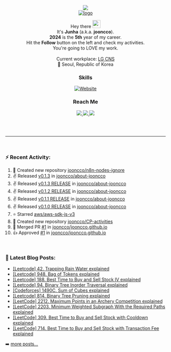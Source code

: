 
<p align="center">
  <img src="https://capsule-render.vercel.app/api?type=waving&color=gradient"><br/>
  <a href="https://about-jooncco.vercel.app"><img src="https://i.ibb.co/dJc4h7R/apple-icon.png" alt="logo" border="0"/></a>
</p>

<p align="center">
  Hey there <img src="https://media.giphy.com/media/hvRJCLFzcasrR4ia7z/giphy.gif" width="25"> <br/>
  It's <b>Junha</b> (a.k.a. <b>jooncco</b>). <br/>
  <b>2024</b> is the <b>5th</b> year of my career.<br/>
  Hit the <b>Follow</b> button on the left and check my activities.<br/>
  You're going to LOVE my work.<br/><br/>
  Current workplace: <a href="https://www.lgcns.com/">LG CNS</a><br/>
  📍 Seoul, Republic of Korea
</p>

<h3 align="center">Skills</h3>
<p align="center">
  <a href="https://about-jooncco.vercel.app">
    <img alt="Website" src="https://img.shields.io/website?down_color=inactive&down_message=about-jooncco.vercel.app&style=flat-square&up_color=9cf&up_message=about-jooncco.vercel.app&url=https://about-jooncco.vercel.app">
  </a>
</p>

<h3 align="center">Reach Me</h3>
<p align="center">
  <a href="https://www.linkedin.com/in/jooncco">
    <img src="https://img.shields.io/badge/LinkedIn-0A66C2?style=flat-square&logo=LinkedIn&logoColor=white"/>
  </a>
  <a href="mailto:jooncco.g@gmail.com">
    <img src="https://img.shields.io/badge/Gmail-EA4335?style=flat-square&logo=Gmail&logoColor=white"/>
  </a>
  <a href="https://instagram.com/jooncco">
    <img src="https://img.shields.io/badge/instagram-E4405F?style=flat-square&logo=instagram&logoColor=white"/>
  </a>
</p>
<br />
<br />

<hr />

<br />

### ⚡ Recent Activity:

<!--RECENT_ACTIVITY:start-->
1. 📔 Created new repository [jooncco/n8n-nodes-ignore](https://github.com/jooncco/n8n-nodes-ignore)
2. ✌️ Released [v0.1.3](https://github.com/jooncco/about-jooncco/releases/tag/v0.1.3) in [jooncco/about-jooncco](https://github.com/jooncco/about-jooncco)
3. ✌️ Released [v0.1.3 RELEASE](https://github.com/jooncco/about-jooncco/releases/tag/v0.1.3) in [jooncco/about-jooncco](https://github.com/jooncco/about-jooncco)
4. ✌️ Released [v0.1.2 RELEASE](https://github.com/jooncco/about-jooncco/releases/tag/v0.1.2) in [jooncco/about-jooncco](https://github.com/jooncco/about-jooncco)
5. ✌️ Released [v0.1.1 RELEASE](https://github.com/jooncco/about-jooncco/releases/tag/v0.1.1) in [jooncco/about-jooncco](https://github.com/jooncco/about-jooncco)
6. ✌️ Released [v0.1.0 RELEASE](https://github.com/jooncco/about-jooncco/releases/tag/v0.1.0) in [jooncco/about-jooncco](https://github.com/jooncco/about-jooncco)
7. ⭐ Starred [aws/aws-sdk-js-v3](https://github.com/aws/aws-sdk-js-v3)
8. 📔 Created new repository [jooncco/CP-activities](https://github.com/jooncco/CP-activities)
9. 🎉 Merged PR [#1](https://github.com/jooncco/jooncco.github.io/pull/1) in [jooncco/jooncco.github.io](https://github.com/jooncco/jooncco.github.io)
10. 👍 Approved [#1](https://github.com/jooncco/jooncco.github.io/pull/1#pullrequestreview-898994889) in [jooncco/jooncco.github.io](https://github.com/jooncco/jooncco.github.io)
<!--RECENT_ACTIVITY:end-->

<br />

### 📕 Latest Blog Posts:

<!-- BLOG-POST-LIST:START -->
- [[Leetcode] 42. Trapping Rain Water explained](https://jooncco.github.io/leetcode-42/)
- [[Leetcode] 948. Bag of Tokens explained](https://jooncco.github.io/leetcode-948/)
- [[Leetcode] 188. Best Time to Buy and Sell Stock IV explained](https://jooncco.github.io/leetcode-188/)
- [[Leetcode] 94. Binary Tree Inorder Traversal explained](https://jooncco.github.io/leetcode-94/)
- [[Codeforces] 1490C. Sum of Cubes explained](https://jooncco.github.io/codeforces-1490C/)
- [[Leetcode] 814. Binary Tree Pruning explained](https://jooncco.github.io/leetcode-814/)
- [[LeetCode] 2212. Maximum Points in an Archery Competition explained](https://jooncco.github.io/leetcode-2212/)
- [[LeetCode] 2203. Minimum Weighted Subgraph With the Required Paths explained](https://jooncco.github.io/leetcode-2203/)
- [[LeetCode] 309. Best Time to Buy and Sell Stock with Cooldown explained](https://jooncco.github.io/leetcode-309/)
- [[LeetCode] 714. Best Time to Buy and Sell Stock with Transaction Fee explained](https://jooncco.github.io/leetcode-714/)
<!-- BLOG-POST-LIST:END -->

➡️ [more posts...](https://jooncco.github.io)

<!-- ### 📈 CP Activity: -->

<!-- [![Codeforces](https://cp-logo.vercel.app/codeforces/jooncco?logo=true)](http://codeforces.com/profile/jooncco) -->
